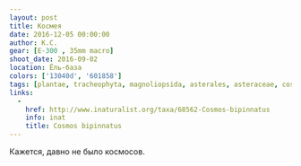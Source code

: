 ```yaml
---
layout: post
title: Космея
date: 2016-12-05 00:00:00
author: К.С.
gear: [E-300 , 35mm macro]
shoot_date: 2016-09-02
location: Ёль-база
colors: ['13040d', '601858']
tags: [plantae, tracheophyta, magnoliopsida, asterales, asteraceae, cosmos, cosmos bipinnatus]
links:
  -
    href: http://www.inaturalist.org/taxa/68562-Cosmos-bipinnatus
    info: inat
    title: Cosmos bipinnatus
---
```


Кажется, давно не было космосов.
